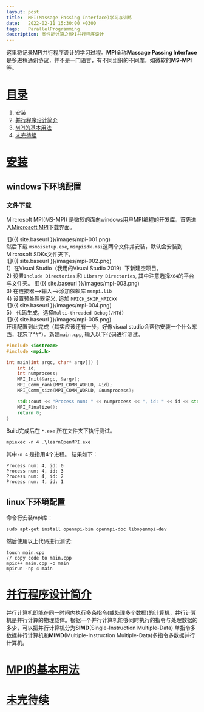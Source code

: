 ```yaml
---
layout: post
title:  MPI(Massage Passing Interface)学习与训练
date:   2022-02-11 15:30:00 +0300
tags:   ParallelProgramming
description: 高性能计算之MPI并行程序设计
---
```


这里将记录MPI并行程序设计的学习过程。**MPI**全称**Massage Passing Interface**是多进程通讯协议，并不是一门语言，有不同组织的不同库，如微软的**MS-MPI**等。

# [目录](#目录)
1. [安装](#安装)
2. [并行程序设计简介](#并行程序设计简介)  
3. [MPI的基本用法](#MPI的基本用法)  
4. [未完待续](#未完待续)

# [安装](#安装)

## windows下环境配置
### 文件下载
Mircrosoft MPI(MS-MPI) 是微软的面向windows用户MPI编程的开发库。首先进入[Mircrosoft MPI](https://docs.microsoft.com/en-us/message-passing-interface/microsoft-mpi?redirectedfrom=MSDN)下载界面。  

![]({{ site.baseurl }}/images/mpi-001.png)  
然后下载 ```msmoisetup.exe```, ```msmpisdk.msi```这两个文件并安装，默认会安装到Mircrosoft SDKs文件夹下。  
![]({{ site.baseurl }}/images/mpi-002.png)  
1）在Visual Studio（我用的Visual Studio 2019）下新建空项目。  
2) 设置```Include Directories``` 和 ```Library Directories```, 其中注意选择```X64```的平台与文件夹。 
![]({{ site.baseurl }}/images/mpi-003.png)  
3) 在链接器-->输入-->添加依赖库 ```msmpi.lib```  
4) 设置预处理器定义, 追加 ```MPICH_SKIP_MPICXX```  
![]({{ site.baseurl }}/images/mpi-004.png)  
5） 代码生成，选择```Multi-threaded Debug(/MTd)```  
![]({{ site.baseurl }}/images/mpi-005.png)  
环境配置到此完成（其实应该还有一步，好像visual studio会帮你安装一个什么东西，我忘了^#^）。新建```main.cpp```, 输入以下代码进行测试。
```cpp
#include <iostream>
#include <mpi.h>

int main(int argc, char* argv[]) {
    int id;
    int numprocess;
    MPI_Init(&argc, &argv);
    MPI_Comm_rank(MPI_COMM_WORLD, &id);
    MPI_Comm_size(MPI_COMM_WORLD, &numprocess);

    std::cout << "Process num: " << numprocess << ", id: " << id << std::endl;
    MPI_Finalize();
    return 0;
}
```
Build完成后在 ```*.exe``` 所在文件夹下执行测试。
```
mpiexec -n 4 .\learnOpenMPI.exe
```
其中```-n 4``` 是指用4个进程。 结果如下：
```
Process num: 4, id: 0
Process num: 4, id: 3
Process num: 4, id: 2
Process num: 4, id: 1
```
## linux下环境配置
命令行安装mpi库：
```
sudo apt-get install openmpi-bin openmpi-doc libopenmpi-dev
```
然后使用以上代码进行测试:  
```
touch main.cpp
// copy code to main.cpp
mpic++ main.cpp -o main
mpirun -np 4 main
```

# [并行程序设计简介](#目录)
并行计算机即能在同一时间内执行多条指令(或处理多个数据)的计算机，并行计算机是并行计算的物理载体。根据一个并行计算机能够同时执行的指令与处理数据的多少，可以把并行计算机分为**SIMD**(Single-Instruction Multiple-Data) 单指令多数据并行计算机和**MIMD**(Multiple-Instruction Multiple-Data)多指令多数据并行计算机。

# [MPI的基本用法](#目录)


# [未完待续](#目录)
